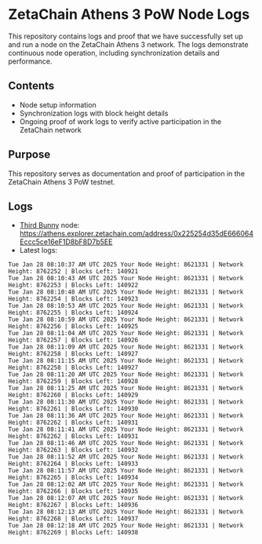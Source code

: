 # ZetaChain Athens 3 PoW Node Logs
This repository contains logs and proof that we have successfully set up and run a node on the ZetaChain Athens 3 network. The logs demonstrate continuous node operation, including synchronization details and performance.

## Contents
- Node setup information
- Synchronization logs with block height details
- Ongoing proof of work logs to verify active participation in the ZetaChain network

## Purpose
This repository serves as documentation and proof of participation in the ZetaChain Athens 3 PoW testnet.

## Logs

- [Third Bunny](https://thirdbunny.xyz/) node: https://athens.explorer.zetachain.com/address/0x225254d35dE666064Eccc5ce16eF1D8bF8D7b5EE
- Latest logs:
```
Tue Jan 28 08:10:37 AM UTC 2025 Your Node Height: 8621331 | Network Height: 8762252 | Blocks Left: 140921
Tue Jan 28 08:10:43 AM UTC 2025 Your Node Height: 8621331 | Network Height: 8762253 | Blocks Left: 140922
Tue Jan 28 08:10:48 AM UTC 2025 Your Node Height: 8621331 | Network Height: 8762254 | Blocks Left: 140923
Tue Jan 28 08:10:53 AM UTC 2025 Your Node Height: 8621331 | Network Height: 8762255 | Blocks Left: 140924
Tue Jan 28 08:10:59 AM UTC 2025 Your Node Height: 8621331 | Network Height: 8762256 | Blocks Left: 140925
Tue Jan 28 08:11:04 AM UTC 2025 Your Node Height: 8621331 | Network Height: 8762257 | Blocks Left: 140926
Tue Jan 28 08:11:09 AM UTC 2025 Your Node Height: 8621331 | Network Height: 8762258 | Blocks Left: 140927
Tue Jan 28 08:11:15 AM UTC 2025 Your Node Height: 8621331 | Network Height: 8762258 | Blocks Left: 140927
Tue Jan 28 08:11:20 AM UTC 2025 Your Node Height: 8621331 | Network Height: 8762259 | Blocks Left: 140928
Tue Jan 28 08:11:25 AM UTC 2025 Your Node Height: 8621331 | Network Height: 8762260 | Blocks Left: 140929
Tue Jan 28 08:11:30 AM UTC 2025 Your Node Height: 8621331 | Network Height: 8762261 | Blocks Left: 140930
Tue Jan 28 08:11:36 AM UTC 2025 Your Node Height: 8621331 | Network Height: 8762262 | Blocks Left: 140931
Tue Jan 28 08:11:41 AM UTC 2025 Your Node Height: 8621331 | Network Height: 8762262 | Blocks Left: 140931
Tue Jan 28 08:11:46 AM UTC 2025 Your Node Height: 8621331 | Network Height: 8762263 | Blocks Left: 140932
Tue Jan 28 08:11:52 AM UTC 2025 Your Node Height: 8621331 | Network Height: 8762264 | Blocks Left: 140933
Tue Jan 28 08:11:57 AM UTC 2025 Your Node Height: 8621331 | Network Height: 8762265 | Blocks Left: 140934
Tue Jan 28 08:12:02 AM UTC 2025 Your Node Height: 8621331 | Network Height: 8762266 | Blocks Left: 140935
Tue Jan 28 08:12:07 AM UTC 2025 Your Node Height: 8621331 | Network Height: 8762267 | Blocks Left: 140936
Tue Jan 28 08:12:13 AM UTC 2025 Your Node Height: 8621331 | Network Height: 8762268 | Blocks Left: 140937
Tue Jan 28 08:12:18 AM UTC 2025 Your Node Height: 8621331 | Network Height: 8762269 | Blocks Left: 140938
```
